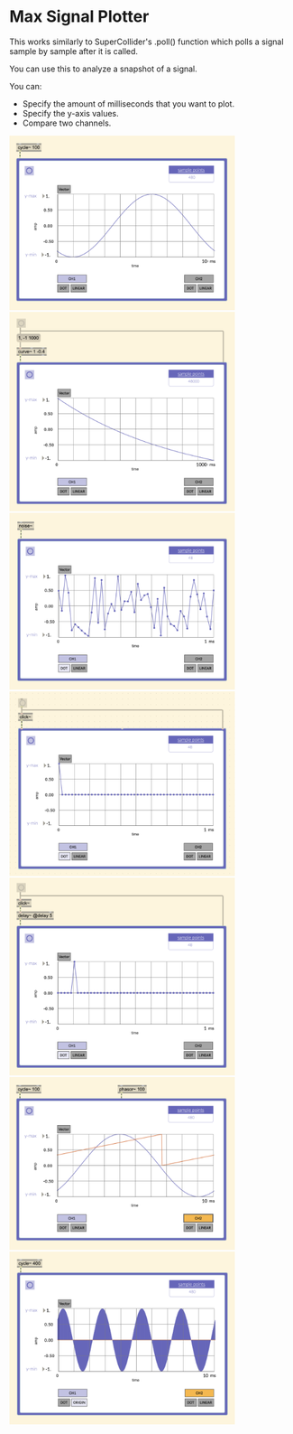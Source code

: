 # Max Signal Plotter

This works similarly to SuperCollider's .poll() function which polls a signal sample by sample after it is called.

You can use this to analyze a snapshot of a signal.

You can:
  - Specify the amount of milliseconds that you want to plot.
  - Specify the y-axis values.
  - Compare two channels.

<img src="./media/cycle.png" width="400" />
<img src="./media/curve.png" width="400" />
<img src="./media/noise.png" width="400" />
<img src="./media/click.png" width="400" />
<img src="./media/delay.png" width="400" />
<img src="./media/compare.png" width="400" />
<img src="./media/linetype.png" width="400" />
